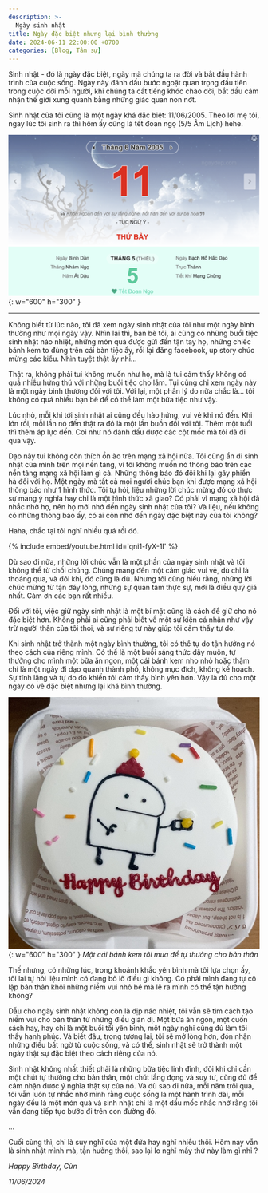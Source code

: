 ```yaml
---
description: >-
  Ngày sinh nhật
title: Ngày đặc biệt nhưng lại bình thường
date: 2024-06-11 22:00:00 +0700
categories: [Blog, Tâm sự]
---
```


Sinh nhật - đó là ngày đặc biệt, ngày mà chúng ta ra đời và bắt đầu hành trình của cuộc sống. Ngày này đánh dấu bước ngoặt quan trọng đầu tiên trong cuộc đời mỗi người, khi chúng ta cất tiếng khóc chào đời, bắt đầu cảm nhận thế giới xung quanh bằng những giác quan non nớt.

Sinh nhật của tôi cũng là một ngày khá đặc biệt: 11/06/2005. Theo lời mẹ tôi, ngay lúc tôi sinh ra thì hôm ấy cũng là tết đoan ngọ (5/5 Âm Lịch) hehe.

![](/img/birthday/tetdoanngo.png){: w="600" h="300" }

---

Không biết từ lúc nào, tôi đã xem ngày sinh nhật của tôi như một ngày bình thường như mọi ngày vậy. Nhìn lại thì, bạn bè tôi, ai cũng có những buổi tiệc sinh nhật náo nhiệt, những món quà được gửi đến tận tay họ, những chiếc bánh kem to đùng trên cái bàn tiệc ấy, rồi lại đăng facebook, up story chúc mừng các kiểu. Nhìn tuyệt thật ấy nhỉ...

Thật ra, không phải tui không muốn như họ, mà là tui cảm thấy không có quá nhiều hứng thú với những buổi tiệc cho lắm. Tui cũng chỉ xem ngày này là một ngày bình thường đối với tôi. Với lại, một phần lý do nữa chắc là... tôi không có quá nhiều bạn bè để có thể làm một bữa tiệc như vậy.

Lúc nhỏ, mỗi khi tới sinh nhật ai cũng đều hào hứng, vui vẻ khi nó đến. Khi lớn rồi, mỗi lần nó đến thật ra đó là một lần buồn đối với tôi. Thêm một tuổi thì thêm áp lực đến. Coi như nó đánh dấu được các cột mốc mà tôi đã đi qua vậy.

Dạo này tui không còn thích ồn ào trên mạng xã hội nữa. Tôi cũng ẩn đi sinh nhật của mình trên mọi nền tảng, vì tôi không muốn nó thông báo trên các nền tảng mạng xã hội làm gì cả. Những thông báo đó đôi khi lại gây phiền hà đối với họ. Một ngày mà tất cả mọi người chúc bạn khi được mạng xã hội thông báo như 1 hình thức. Tôi tự hỏi, liệu những lời chúc mừng đó có thực sự mang ý nghĩa hay chỉ là một hình thức xã giao? Có phải vì mạng xã hội đã nhắc nhở họ, nên họ mới nhớ đến ngày sinh nhật của tôi? Và liệu, nếu không có những thông báo ấy, có ai còn nhớ đến ngày đặc biệt này của tôi không? 

Haha, chắc tại tôi nghĩ nhiều quá rồi đó.

{% include embed/youtube.html id='qni1-fyX-1I' %}

Dù sao đi nữa, những lời chúc vẫn là một phần của ngày sinh nhật và tôi không thể từ chối chúng. Chúng mang đến một cảm giác vui vẻ, dù chỉ là thoáng qua, và đôi khi, đó cũng là đủ. Nhưng tôi cũng hiểu rằng, những lời chúc mừng từ tận đáy lòng, những sự quan tâm thực sự, mới là điều quý giá nhất. Cảm ơn các bạn rất nhiều.

Đối với tôi, việc giữ ngày sinh nhật là một bí mật cũng là cách để giữ cho nó đặc biệt hơn. Không phải ai cũng phải biết về một sự kiện cá nhân như vậy trừ người thân của tôi thoi, và sự riêng tư này giúp tôi cảm thấy tự do.

Khi sinh nhật trở thành một ngày bình thường, tôi có thể tự do tận hưởng nó theo cách của riêng mình. Có thể là một buổi sáng thức dậy muộn, tự thưởng cho mình một bữa ăn ngon, một cái bánh kem nho nhỏ hoặc thậm chí là một ngày đi dạo quanh thành phố, không mục đích, không kế hoạch. Sự tĩnh lặng và tự do đó khiến tôi cảm thấy bình yên hơn. Vậy là đủ cho một ngày có vẻ đặc biệt nhưng lại khá bình thường.

![](/img/birthday/banhkem.jpeg){: w="600" h="300" }
_Một cái bánh kem tôi mua để tự thưởng cho bản thân_

Thế nhưng, có những lúc, trong khoảnh khắc yên bình mà tôi lựa chọn ấy, tôi lại tự hỏi liệu mình có đang bỏ lỡ điều gì không. Có phải mình đang tự cô lập bản thân khỏi những niềm vui nhỏ bé mà lẽ ra mình có thể tận hưởng không?

Dẫu cho ngày sinh nhật không còn là dịp náo nhiệt, tôi vẫn sẽ tìm cách tạo niềm vui cho bản thân từ những điều giản dị. Một bữa ăn ngon, một cuốn sách hay, hay chỉ là một buổi tối yên bình, một ngày nghỉ cũng đủ làm tôi thấy hạnh phúc. Và biết đâu, trong tương lai, tôi sẽ mở lòng hơn, đón nhận những điều bất ngờ từ cuộc sống, và có thể, sinh nhật sẽ trở thành một ngày thật sự đặc biệt theo cách riêng của nó.

Sinh nhật không nhất thiết phải là những bữa tiệc linh đình, đôi khi chỉ cần một chút tự thưởng cho bản thân, một chút lắng đọng và suy tư, cũng đủ để cảm nhận được ý nghĩa thật sự của nó. Và dù sao đi nữa, mỗi năm trôi qua, tôi vẫn luôn tự nhắc nhở mình rằng cuộc sống là một hành trình dài, mỗi ngày đều là một món quà và sinh nhật chỉ là một dấu mốc nhắc nhở rằng tôi vẫn đang tiếp tục bước đi trên con đường đó.

... 

Cuối cùng thì, chỉ là suy nghĩ của một đứa hay nghĩ nhiều thôi. Hôm nay vẫn là sinh nhật mình mà, tận hưởng thôi, sao lại lo nghĩ mấy thứ này làm gì nhỉ ?

_Happy Birthday, Cừn_

_11/06/2024_

